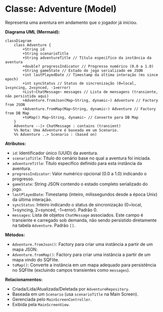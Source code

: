 # Classe: Adventure (Model)

Representa uma aventura em andamento que o jogador já iniciou.

**Diagrama UML (Mermaid):**

```mermaid
classDiagram
    class Adventure {
        +String id
        +String scenarioTitle
        +String adventureTitle // Título específico da instância da aventura
        +double? progressIndicator // Progresso numérico (0.0 a 1.0)
        +String gameState // Estado do jogo serializado em JSON
        +int lastPlayedDate // Timestamp da última interação (ms since epoch)
        +int syncStatus // Status de sincronização (0=local, 1=syncing, 2=synced, -1=error)
        +List~ChatMessage~ messages // Lista de mensagens (transiente, não persistida aqui)
        +Adventure.fromJson(Map~String, dynamic~) Adventure // Factory from JSON
        +Adventure.fromMap(Map~String, dynamic~) Adventure // Factory from DB Map
        +toMap() Map~String, dynamic~ // Converte para DB Map
    }
    Adventure --|> ChatMessage : contains (transient)
    %% Nota: Uma Adventure é baseada em um Scenario.
    %% Adventure ..> Scenario : (based on)

```

**Atributos:**

*   `id`: Identificador único (UUID) da aventura.
*   `scenarioTitle`: Título do cenário base no qual a aventura foi iniciada.
*   `adventureTitle`: Título específico definido para esta instância da aventura.
*   `progressIndicator`: Valor numérico opcional (0.0 a 1.0) indicando o progresso.
*   `gameState`: String JSON contendo o estado completo serializado do jogo.
*   `lastPlayedDate`: Timestamp (inteiro, milissegundos desde a época Unix) da última interação.
*   `syncStatus`: Inteiro indicando o status de sincronização (0=local, 1=syncing, 2=synced, -1=error). Padrão 0.
*   `messages`: Lista de objetos `ChatMessage` associados. Este campo é transiente e carregado sob demanda, não sendo persistido diretamente na tabela `Adventure`. Padrão `[]`.

**Métodos:**

*   `Adventure.fromJson()`: Factory para criar uma instância a partir de um mapa JSON.
*   `Adventure.fromMap()`: Factory para criar uma instância a partir de um mapa vindo do SQFlite.
*   `toMap()`: Converte a instância em um mapa adequado para persistência no SQFlite (excluindo campos transientes como `messages`).

**Relacionamentos:**

*   Criada/Lida/Atualizada/Deletada por `AdventureRepository`.
*   Baseada em um `Scenario` (usa `scenarioTitle` na Main Screen).
*   Gerenciada pelo `MainScreenController`.
*   Exibida pela `MainScreenView`.